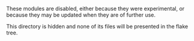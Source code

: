 These modules are disabled, either because they were experimental,
or because they may be updated when they are of further use.

This directory is hidden and none of its files
will be presented in the flake tree.
